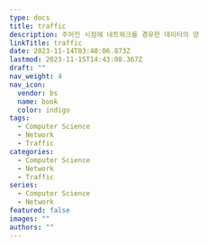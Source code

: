 ```yaml
---
type: docs
title: traffic
description: 주어진 시점에 네트워크를 경유한 데이터의 양
linkTitle: traffic
date: 2023-11-14T03:40:06.873Z
lastmod: 2023-11-15T14:43:08.367Z
draft: ""
nav_weight: 4
nav_icon:
  vendor: bs
  name: book
  color: indigo
tags:
  - Computer Science
  - Network
  - Traffic
categories:
  - Computer Science
  - Network
  - Traffic
series:
  - Computer Science
  - Network
featured: false
images: ""
authors: ""
---
```

